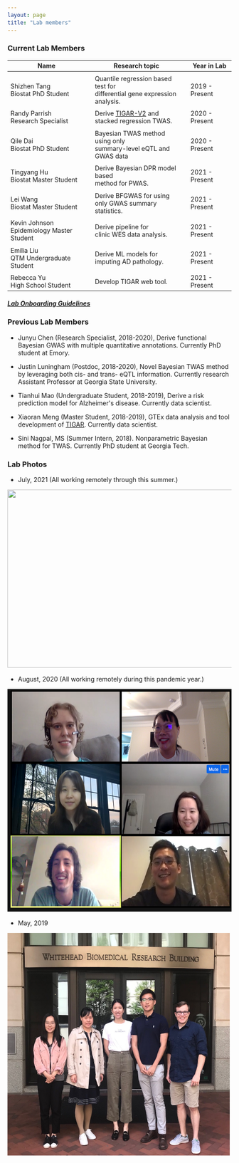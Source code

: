 ```yaml
---
layout: page
title: "Lab members"
---
```



### Current Lab Members

| Name |  | Research topic |  | Year in Lab |
| ------ |--| ---------- |--| ----- |
| | | | |  |
| Shizhen Tang <br> Biostat PhD Student  |  | Quantile regression based test for <br>  differential gene expression analysis. | |   2019 - Present| 
| | | | | |
| Randy Parrish <br> Research Specialist  |  | Derive [TIGAR-V2](https://github.com/yanglab-emory/TIGAR) and <br> stacked regression TWAS. |  |  2020 - Present| 
| | | | | |
| Qile Dai <br> Biostat PhD Student  |  | Bayesian TWAS method using only <br> summary-level eQTL and GWAS data |  |  2020 - Present| 
| | | | |  |
| Tingyang Hu <br> Biostat Master Student  |  | Derive Bayesian DPR model based <br> method for PWAS. |  |  2021 - Present| 
| | | | |  |
| Lei Wang <br> Biostat Master Student  |  | Derive BFGWAS for using <br> only GWAS summary statistics. |  |  2021 - Present| 
| | | | |  |
| Kevin Johnson <br> Epidemiology Master Student  |  | Derive pipeline for  <br> clinic WES data analysis. |  |  2021 - Present| 
| | | | |  |
| Emilia Liu <br> QTM Undergraduate Student  |  | Derive ML models for  <br> imputing AD pathology. |  |  2021 - Present| 
| | | | |  |
| Rebecca Yu <br> High School Student  |  | Develop TIGAR web tool. |  |  2021 - Present| 

#### <a href="../assets/ComputationSlides/YangLabGuideline_2021.html">*Lab Onboarding Guidelines*</a>



### Previous Lab Members

* Junyu Chen (Research Specialist, 2018-2020), Derive functional Bayesian GWAS with multiple quantitative annotations. Currently PhD student at Emory.

* Justin Luningham (Postdoc, 2018-2020), Novel Bayesian TWAS method by leveraging both cis- and trans- eQTL information. Currently research Assistant Professor at Georgia State University. 

* Tianhui Mao (Undergraduate Student, 2018-2019), Derive a risk prediction model for Alzheimer's disease. Currently data scientist. 

* Xiaoran Meng (Master Student, 2018-2019), GTEx data analysis and tool development of [TIGAR](https://github.com/yanglab-emory/TIGAR). Currently data scientist.

* Sini Nagpal, MS (Summer Intern, 2018). Nonparametric Bayesian method for TWAS. Currently PhD student at Georgia Tech.


### Lab Photos 

* July, 2021 (All working remotely through this summer.)

<a href="default.asp" title="Lab photo 2020" alt="Lab photo 2020">
<img style="float: center;" src="../assets/LabPhoto2021.png" width = "1000" height = "400">
</a>

* August, 2020 (All working remotely during this pandemic year.)

<a href="default.asp" title="Lab photo 2020" alt="Lab photo 2020">
<img style="float: center;" src="../assets/LabMeeting_08_13_2020.png" width = "600" height = "500">
</a>

* May, 2019

<img style="float: center;" src="../assets/YangLab_2019_resize.JPG" width = "500" height = "500">
